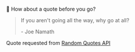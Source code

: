 📣 How about a quote before you go?

> If you aren't going all the way, why go at all?
>
> <p>- Joe Namath</p>

Quote requested from [Random Quotes API](https://github.com/lukePeavey/quotable)
